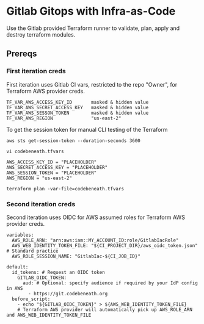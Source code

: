 # Gitlab Gitops with Infra-as-Code
Use the Gitlab provided Terraform runner to validate, plan, apply and destroy terraform modules.

## Prereqs


### First iteration creds
First iteration uses Gitlab CI vars, restricted to the repo "Owner", for Terraform AWS provider creds.

```
TF_VAR_AWS_ACCESS_KEY_ID       masked & hidden value
TF_VAR_AWS_SECRET_ACCESS_KEY   masked & hidden value
TF_VAR_AWS_SESSON_TOKEN        masked & hidden value
TF_VAR_AWS_REGION              "us-east-2"
```

To get the session token for manual CLI testing of the Terraform
```
aws sts get-session-token --duration-seconds 3600

vi codebeneath.tfvars

AWS_ACCESS_KEY_ID = "PLACEHOLDER"
AWS_SECRET_ACCESS_KEY = "PLACEHOLDER"
AWS_SESSION_TOKEN = "PLACEHOLDER"
AWS_REGION = "us-east-2"

terraform plan -var-file=codebeneath.tfvars
```

### Second iteration creds
Second iteration uses OIDC for AWS assumed roles for Terraform AWS provider creds.

```
variables:
  AWS_ROLE_ARN: "arn:aws:iam::MY_ACCOUNT_ID:role/GitlabIacRole"
  AWS_WEB_IDENTITY_TOKEN_FILE: "${CI_PROJECT_DIR}/aws_oidc_token.json" # Standard practice
  AWS_ROLE_SESSION_NAME: "GitlabIac-${CI_JOB_ID}"

default:
  id_tokens: # Request an OIDC token
    GITLAB_OIDC_TOKEN:
      aud: # Optional: specify audience if required by your IdP config in AWS
        - https://git.codebeneath.org
  before_script:
    - echo "${GITLAB_OIDC_TOKEN}" > ${AWS_WEB_IDENTITY_TOKEN_FILE}
    # Terraform AWS provider will automatically pick up AWS_ROLE_ARN and AWS_WEB_IDENTITY_TOKEN_FILE
```
